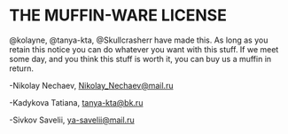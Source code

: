 # THE MUFFIN-WARE LICENSE

@kolayne, @tanya-kta, @Skullcrasherr have made this. As long as you retain this notice
you can do whatever you want with this stuff. If we meet some day, and you think
this stuff is worth it, you can buy us a muffin in return.

-Nikolay Nechaev, <Nikolay_Nechaev@mail.ru>

-Kadykova Tatiana, <tanya-kta@bk.ru>

-Sivkov Savelii, <ya-savelii@mail.ru>
